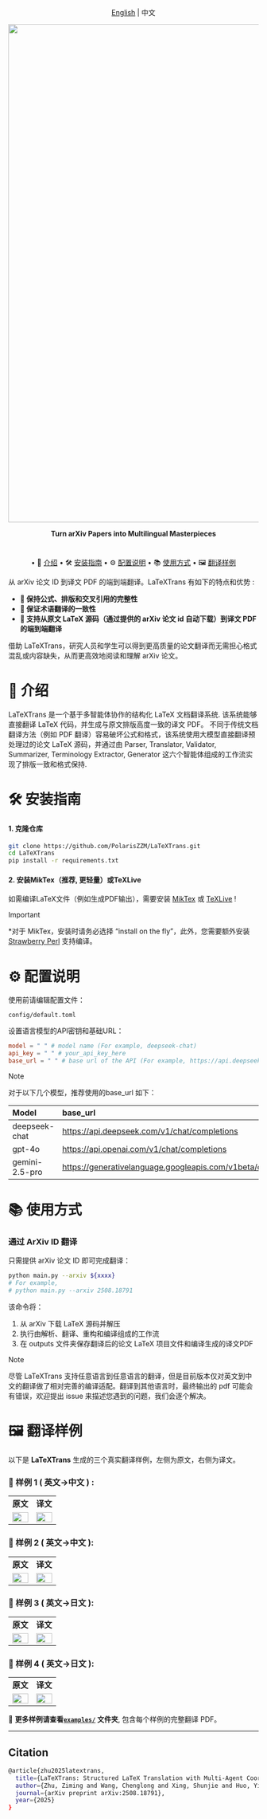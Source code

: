 <div align="center">

[English](README.md) | 中文



<img src="./logo.png" width="1000px"></img>

  **Turn arXiv Papers into Multilingual Masterpieces**
#
<!-- <p align="center">
  <a href="https://arxiv.org/abs/2503.06594" alt="paper"><img src="https://img.shields.io/badge/Paper-LaTeXTrans-blue?logo=arxiv&logoColor=white"/></a>
</p> -->

</div>

<div align="center">
<p dir="auto">

• 📖 [介绍](#-介绍) 
• 🛠️ [安装指南](#️-安装指南) 
• ⚙️ [配置说明](#️-配置说明)
• 📚 [使用方式](#-使用方式)
• 🖼️ [翻译样例](#️-翻译样例) 

</p>
</div>

 从 arXiv 论文 ID 到译文 PDF 的端到端翻译。LaTeXTrans 有如下的特点和优势 :
 - **🌟 保持公式、排版和交叉引用的完整性**
 - **🌟 保证术语翻译的一致性**
 - **🌟 支持从原文 LaTeX 源码（通过提供的 arXiv 论文 id 自动下载）到译文 PDF 的端到端翻译**

借助 LaTeXTrans，研究人员和学生可以得到更高质量的论文翻译而无需担心格式混乱或内容缺失，从而更高效地阅读和理解 arXiv 论文。

# 📖 介绍

LaTeXTrans 是一个基于多智能体协作的结构化 LaTeX 文档翻译系统. 该系统能够直接翻译 LaTeX 代码，并生成与原文排版高度一致的译文 PDF。 不同于传统文档翻译方法（例如 PDF 翻译）容易破坏公式和格式，该系统使用大模型直接翻译预处理过的论文 LaTeX 源码，并通过由 Parser, Translator, Validator, Summarizer, Terminology Extractor, Generator 这六个智能体组成的工作流实现了排版一致和格式保持. 

 
# 🛠️ 安装指南

#### 1. 克隆仓库

```bash
git clone https://github.com/PolarisZZM/LaTeXTrans.git
cd LaTeXTrans
pip install -r requirements.txt
```

#### 2. 安装MikTex（推荐, 更轻量）或TeXLive

如需编译LaTeX文件（例如生成PDF输出），需要安装 [MikTex](https://miktex.org/download) 或 [TeXLive](https://www.tug.org/texlive/) !

 > [!IMPORTANT]
*对于 MikTex，安装时请务必选择 “install on the fly”，此外，您需要额外安装 [Strawberry Perl](http://strawberryperl.com/) 支持编译。


# ⚙️ 配置说明


使用前请编辑配置文件：

```arduino
config/default.toml
```

设置语言模型的API密钥和基础URL：

```toml
model = " " # model name (For example, deepseek-chat)
api_key = " " # your_api_key_here
base_url = " " # base url of the API (For example, https://api.deepseek.com/v1/chat/completions)
```

 > [!NOTE]
对于以下几个模型，推荐使用的base_url 如下：

| Model |base_url| 
|:-|:-|
|deepseek-chat|https://api.deepseek.com/v1/chat/completions|
|gpt-4o|https://api.openai.com/v1/chat/completions|
|gemini-2.5-pro|https://generativelanguage.googleapis.com/v1beta/openai/chat/completions|


# 📚 使用方式

### 通过 ArXiv ID 翻译
只需提供 arXiv 论文 ID 即可完成翻译：

```bash
python main.py --arxiv ${xxxx}
# For example, 
# python main.py --arxiv 2508.18791
```

该命令将：

1. 从 arXiv 下载 LaTeX 源码并解压
2. 执行由解析、翻译、重构和编译组成的工作流
3. 在 outputs 文件夹保存翻译后的论文 LaTeX 项目文件和编译生成的译文PDF

 > [!NOTE]
尽管 LaTeXTrans 支持任意语言到任意语言的翻译，但是目前版本仅对英文到中文的翻译做了相对完善的编译适配。翻译到其他语言时，最终输出的 pdf 可能会有错误，欢迎提出 issue 来描述您遇到的问题，我们会逐个解决。

# 🖼️ 翻译样例

以下是 **LaTeXTrans** 生成的三个真实翻译样例，左侧为原文，右侧为译文。

### 📄 样例 1 ( 英文->中文 ) :

<table>
  <tr>
    <td align="center"><b>原文</b></td>
    <td align="center"><b>译文</b></td>
  </tr>
  <tr>
    <td><img src="examples/case1src.png" width="100%"></td>
    <td><img src="examples/case1ch.png" width="100%"></td>
  </tr>
</table>

### 📄 样例 2 ( 英文->中文 ):

<table>
  <tr>
    <td align="center"><b>原文</b></td>
    <td align="center"><b>译文</b></td>
  </tr>
  <tr>
    <td><img src="examples/case3src.png" width="100%"></td>
    <td><img src="examples/case3ch.png" width="100%"></td>
  </tr>
</table>

### 📄 样例 3 ( 英文->日文 ):

<table>
  <tr>
    <td align="center"><b>原文</b></td>
    <td align="center"><b>译文</b></td>
  </tr>
  <tr>
    <td><img src="examples\case-en.png" width="100%"></td>
    <td><img src="examples\case-jp.png" width="100%"></td>
  </tr>
</table>

### 📄 样例 4 ( 英文->日文 ):

<table>
  <tr>
    <td align="center"><b>原文</b></td>
    <td align="center"><b>译文</b></td>
  </tr>
  <tr>
    <td><img src="examples\case5a-1-en.png" width="100%"></td>
    <td><img src="examples\case5b-1-jp.png" width="100%"></td>
  </tr>
</table>

📂 **更多样例请查看[`examples/`](examples/) 文件夹**, 包含每个样例的完整翻译 PDF。

---

## Citation
```bash
@article{zhu2025latextrans,
  title={LaTeXTrans: Structured LaTeX Translation with Multi-Agent Coordination},
  author={Zhu, Ziming and Wang, Chenglong and Xing, Shunjie and Huo, Yifu and Tian, Fengning and Du, Quan and Yang, Di and Zhang, Chunliang and Xiao, Tong and Zhu, Jingbo},
  journal={arXiv preprint arXiv:2508.18791},
  year={2025}
}
